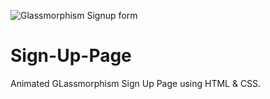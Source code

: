 ![Glassmorphism Signup form](https://github.com/creatoraashu/GLassmorphism-Sign-Up-Page/assets/130897584/cf6a6603-7e9c-486a-9a34-8ace1ffe66fe)

# Sign-Up-Page
Animated GLassmorphism Sign Up Page using HTML &amp; CSS.
